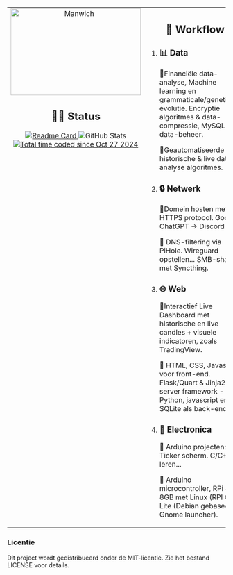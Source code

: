 <table>
  <tr>
    <td align="left" style="vertical-align: top;">
      <center><img src="https://gallery.yopriceville.com/downloadfullsize/send/8407" alt="Manwich" height=200 width=300></center>
      <h2 align="center">🧑‍💻 Status</h2>
      </h3> 
      <div align="center">
        <a href="https://github.com/DR-GRIEZEL/DR-GRIEZEL">
          <img src="https://github-readme-stats.vercel.app/api/pin/?username=DR-GRIEZEL&repo=DR-GRIEZEL" alt="Readme Card" style="max-width: 100%; height: auto;"/>
        </a>
        <img src="https://github-readme-stats.vercel.app/api?username=DR-GRIEZEL&show_icons=true&theme=gruvbox" alt="GitHub Stats" style="max-width: 100%; height: auto;"/>
        <a href="https://wakatime.com/@2270454a-8d3f-442f-b5d5-b72bb2014113"><img src="https://wakatime.com/badge/user/2270454a-8d3f-442f-b5d5-b72bb2014113.svg" alt="Total time coded since Oct 27 2024" /></a>
      </div>
    </td>
    <td align="left" style="vertical-align: top;">
      <h2 align="center">🚀 Workflow</h2>
      <ol>
        <li><h3>📊 <strong>Data</strong></h3>
          <p><b>🚩</b>Financiële data-analyse, Machine learning en grammaticale/genetische evolutie. Encryptie algoritmes & data-compressie, MySQL data-beheer.</p>
          <p><b>🎲</b>Geautomatiseerde historische & live data-analyse algoritmes.</p>
        </li>
        <li><h3>🔒 <strong>Netwerk</strong></h3>
          <p><b>🚩</b>Domein hosten met HTTPS protocol. Google, ChatGPT -> Discord API.</p>
          <p><b>🎲</b> DNS-filtering via PiHole. Wireguard opstellen... SMB-share met Syncthing.</p>
        </li>
        <li><h3>🌐 <strong>Web</strong></h3>
          <p><b>🚩</b>Interactief Live Dashboard met historische en live candles + visuele indicatoren, zoals TradingView.</p>
          <p><b>🎲</b> HTML, CSS, Javascript voor front-end. Flask/Quart & Jinja2 server framework - Python, javascript en SQLite als back-end.</p>
        <li><h3>🔧 <strong>Electronica</strong></h3>
          <p><b>🚩</b> Arduino projecten: Ticker scherm. C/C++ leren... </p>
          <p><b>🎲</b> Arduino microcontroller, RPi 4 8GB met Linux (RPI OS Lite (Debian gebaseerd), Gnome launcher).</p>
        </li>
        </li>
      </ol>
    </td>
  </tr>
</table>
          </a>
        </div>
    </td>
  </tr>
</table>
<h3>Licentie</h3>
<p>Dit project wordt gedistribueerd onder de MIT-licentie. Zie het bestand LICENSE voor details.</p>
